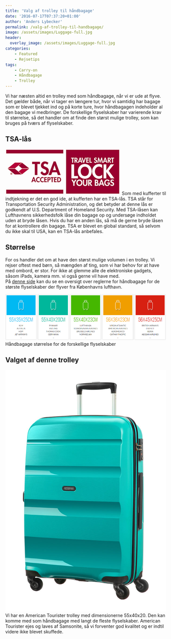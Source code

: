 ```yaml
---
title: 'Valg af trolley til håndbagage'
date: '2016-07-17T07:37:20+01:00'
author: 'Anders Lybecker'
permalink: /valg-af-trolley-til-handbagage/
image: /assets/images/Luggage-full.jpg
header:
  overlay_image: /assets/images/Luggage-full.jpg
categories:
    - Featured
    - Rejsetips
tags:
    - Carry-on
    - Håndbagage
    - Trolley
---
```


Vi har næsten altid en trolley med som håndbagage, når vi er ude at flyve. Det gælder både, når vi tager en længere tur, hvor vi samtidig har bagage som er blevet tjekket ind og på korte ture, hvor håndbagagen indeholder al den bagage vi medbringer. De forskellige flyselskaber har varierende krav til størrelse, så det handler om at finde den størst mulige trolley, som kan bruges på tværs af flyselskaber.

## TSA-lås

![TSA lås](/assets/images/TSA-lock.gif)
Som med kufferter til indtjekning er det en god ide, at kufferten har en TSA-lås. TSA står for Transportation Security Administration, og det betyder at denne lås er godkendt af U.S. Department of Homeland Security. Med TSA-låsen kan Lufthavnens sikkerhedsfolk låse din bagage op og undersøge indholdet uden at bryde låsen. Hvis du har en anden lås, så må de gerne bryde låsen for at kontrollere din bagage. TSA er blevet en global standard, så selvom du ikke skal til USA, kan en TSA-lås anbefales.

## Størrelse

For os handler det om at have den størst mulige volumen i en trolley. Vi rejser oftest med børn, så mængden af ting, som vi har behov for at have med ombord, er stor. For ikke at glemme alle de elektroniske gadgets, såsom iPads, kamera mm. vi også gerne vil have med.  
På [denne side](http://www.americantourister.dk/haendbagage/specialtilbud-da.htm) kan du se en oversigt over reglerne for håndbagage for de største flyselskaber der flyver fra Københavns lufthavn.

[![Trolley size carry on](/assets/images/Trolley-sizes-carry-on.png)](http://www.americantourister.dk/haendbagage/specialtilbud-da.htm)
Håndbagage størrelse for de forskellige flyselskaber

## Valget af denne trolley

![Turquoise American Tourister trolley](/assets/images/American-turister-trolley-turquoise.jpg)Vi har en American Tourister trolley med dimensionerne 55x40x20. Den kan komme med som håndbagage med langt de fleste flyselskaber. American Tourister ejes og laves af Samsonite, så vi forventer god kvalitet og er indtil videre ikke blevet skuffede.
